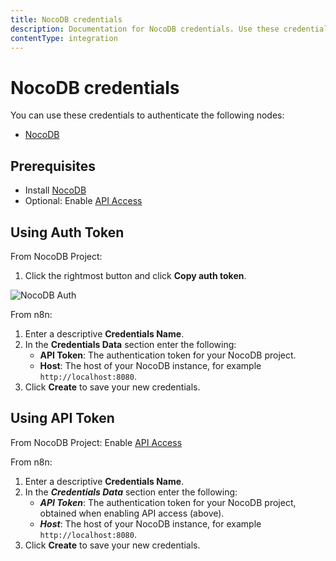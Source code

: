 ```yaml
---
title: NocoDB credentials
description: Documentation for NocoDB credentials. Use these credentials to authenticate NocoDB in n8n, a workflow automation platform.
contentType: integration
---
```


# NocoDB credentials

You can use these credentials to authenticate the following nodes:

- [NocoDB](/integrations/builtin/app-nodes/n8n-nodes-base.nocodb/)

## Prerequisites

* Install [NocoDB](https://www.nocodb.com/)
* Optional: Enable [API Access](https://docs.nocodb.com/developer-resources/api-tokens)

## Using Auth Token

From NocoDB Project:

1. Click the rightmost button and click **Copy auth token**.

![NocoDB Auth](/_images/integrations/builtin/app-nodes/nocodb/xc-auth.png)

From n8n:

1. Enter a descriptive **Credentials Name**.
2. In the **Credentials Data** section enter the following:
    * **API Token**: The authentication token for your NocoDB project.
    * **Host**: The host of your NocoDB instance, for example `http://localhost:8080`.
3. Click **Create** to save your new credentials.

## Using API Token

From NocoDB Project: Enable [API Access](https://docs.nocodb.com/developer-resources/api-tokens)

From n8n:

1. Enter a descriptive **Credentials Name**.
2. In the ***Credentials Data*** section enter the following:
    * ***API Token***: The authentication token for your NocoDB project, obtained when enabling API access (above).
    * ***Host***: The host of your NocoDB instance, for example `http://localhost:8080`.
3. Click **Create** to save your new credentials.

